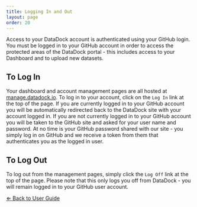 ```yaml
---
title: Logging In and Out
layout: page
order: 20
---
```


Access to your DataDock account is authenticated using your GitHub login. You must be logged in to your GitHub account
in order to access the protected areas of the DataDock portal - this includes access to your Dashboard and to upload new datasets.

## To Log In

Your dashboard and account management pages are all hosted at [manage.datadock.io](http://manage.datadock.io/).
To log in to your account, click on the `Log In` link at the top of the page. If you are currently logged in to your
GitHub account you will be automatically redirected back to the DataDock site with your account logged in.
If you are not currently logged in to your GitHub account you will be taken to the GitHub site and asked for your user name
and password. At no time is your GitHub password shared with our site - you simply log in on GitHub and we receive a token
from them that authenticates you as the logged in user.

## To Log Out

To log out from the management pages, simply click the `Log Off` link at the top of the page. Please note that this only 
logs you off from DataDock - you will remain logged in to your GitHub user account.

[&lArr; Back to User Guide](/user-guide/)